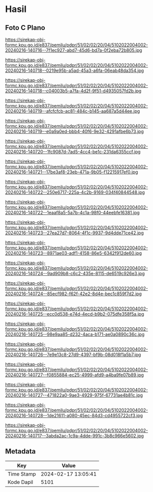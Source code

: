# Hasil

## Foto C Plano

https://sirekap-obj-formc.kpu.go.id/e837/pemilu/pdpr/51/02/02/20/04/5102022004002-20240216-140716--7f1ec927-abd7-45d6-bd7a-0f2eba72b805.jpg

https://sirekap-obj-formc.kpu.go.id/e837/pemilu/pdpr/51/02/02/20/04/5102022004002-20240216-140718--0219e95b-a5ad-45a3-a6fa-06eab48da354.jpg

https://sirekap-obj-formc.kpu.go.id/e837/pemilu/pdpr/51/02/02/20/04/5102022004002-20240216-140718--c04003b5-a7fa-4d2f-9f51-d4935057fd2b.jpg

https://sirekap-obj-formc.kpu.go.id/e837/pemilu/pdpr/51/02/02/20/04/5102022004002-20240216-140719--afcfcfcb-ac81-484c-b145-aa687a5d44ee.jpg

https://sirekap-obj-formc.kpu.go.id/e837/pemilu/pdpr/51/02/02/20/04/5102022004002-20240216-140719--e0a9a0ed-bbb4-40f6-9e32-4291afbe6b73.jpg

https://sirekap-obj-formc.kpu.go.id/e837/pemilu/pdpr/51/02/02/20/04/5102022004002-20240216-140720--1fc9087d-7ad5-4cc4-be1c-231da6355ccf.jpg

https://sirekap-obj-formc.kpu.go.id/e837/pemilu/pdpr/51/02/02/20/04/5102022004002-20240216-140721--17be3af8-23eb-471a-9b05-f12215917ef0.jpg

https://sirekap-obj-formc.kpu.go.id/e837/pemilu/pdpr/51/02/02/20/04/5102022004002-20240216-140722--250e6717-225a-4c2b-9169-034f40844548.jpg

https://sirekap-obj-formc.kpu.go.id/e837/pemilu/pdpr/51/02/02/20/04/5102022004002-20240216-140722--1eaaf8a5-5a7b-4c1a-98f0-44eebfe16381.jpg

https://sirekap-obj-formc.kpu.go.id/e837/pemilu/pdpr/51/02/02/20/04/5102022004002-20240216-140723--27ea27d7-8064-4f1c-9937-9d4dde71ce42.jpg

https://sirekap-obj-formc.kpu.go.id/e837/pemilu/pdpr/51/02/02/20/04/5102022004002-20240216-140723--8971ae03-adf1-4158-86e5-6342f912de60.jpg

https://sirekap-obj-formc.kpu.go.id/e837/pemilu/pdpr/51/02/02/20/04/5102022004002-20240216-140724--9ad909b8-c6c2-435e-8115-de6519c926e3.jpg

https://sirekap-obj-formc.kpu.go.id/e837/pemilu/pdpr/51/02/02/20/04/5102022004002-20240216-140724--85ecf982-f62f-42e2-8d4e-bec1c859f7d2.jpg

https://sirekap-obj-formc.kpu.go.id/e837/pemilu/pdpr/51/02/02/20/04/5102022004002-20240216-140725--ecc0d538-e74d-4ecd-b9b2-075dfe358f5a.jpg

https://sirekap-obj-formc.kpu.go.id/e837/pemilu/pdpr/51/02/02/20/04/5102022004002-20240216-140725--98e9aa85-d232-4aca-b171-ae0a0890c36c.jpg

https://sirekap-obj-formc.kpu.go.id/e837/pemilu/pdpr/51/02/02/20/04/5102022004002-20240216-140726--7e9e13c8-27d9-4397-bf9b-08d018f1a5b7.jpg

https://sirekap-obj-formc.kpu.go.id/e837/pemilu/pdpr/51/02/02/20/04/5102022004002-20240216-140727--f0855884-ec25-4999-afd9-a4ba9fe07b89.jpg

https://sirekap-obj-formc.kpu.go.id/e837/pemilu/pdpr/51/02/02/20/04/5102022004002-20240216-140727--471822a0-9ae3-4929-975f-67731ae4b81c.jpg

https://sirekap-obj-formc.kpu.go.id/e837/pemilu/pdpr/51/02/02/20/04/5102022004002-20240216-140728--1de21611-a080-45ec-84d3-cd4955722cf3.jpg

https://sirekap-obj-formc.kpu.go.id/e837/pemilu/pdpr/51/02/02/20/04/5102022004002-20240216-140717--3abda2ac-1c9a-4dde-991c-3b8c966e5602.jpg


## Metadata

| Key        | Value               |
| ---------- | ------------------- |
| Time Stamp | 2024-02-17 13:05:41 |
| Kode Dapil | 5101                |



